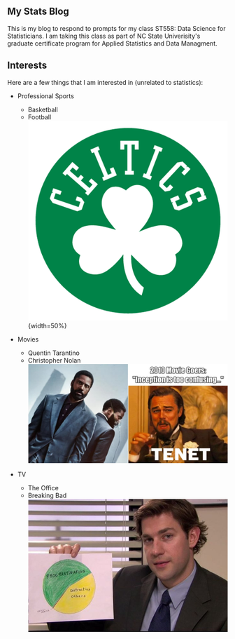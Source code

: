 ## My Stats Blog
This is my blog to respond to prompts for my class ST558: Data Science for Statisticians. I am taking this class as part of NC State Univerisity's graduate certificate program for Applied Statistics and Data Managment.

## Interests
Here are a few things that I am interested in (unrelated to statistics):

* Professional Sports  
    + Basketball  
    + Football  
![](/Celtics.png){width=50%}
  
* Movies
    + Quentin Tarantino  
    + Christopher Nolan  
![](/Tenet_Meme.png)  

* TV  
    + The Office  
    + Breaking Bad  
![](/The_Office.jpg)  
  
 
